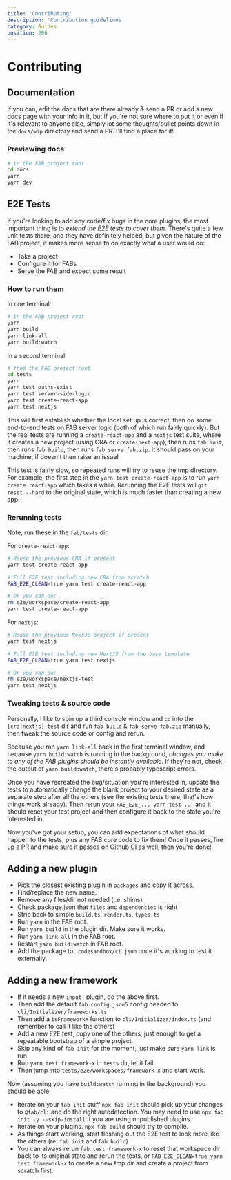 ```yaml
---
title: 'Contributing'
description: 'Contribution guidelines'
category: Guides
position: 206
---
```


# Contributing

## Documentation

If you can, edit the docs that are there already & send a PR or add a new docs page with your info in it, but if you're not sure where to put it or even if it's relevant to anyone else, simply jot some thoughts/bullet points down in the `docs/wip` directory and send a PR. I'll find a place for it!

### Previewing docs

```sh
# in the FAB project root
cd docs
yarn
yarn dev
```

## E2E Tests

If you're looking to add any code/fix bugs in the core plugins, the most important thing is to _extend the E2E tests to cover them_. There's quite a few unit tests there, and they have definitely helped, but given the nature of the FAB project, it makes more sense to do exactly what a user would do:

- Take a project
- Configure it for FABs
- Serve the FAB and expect some result

### How to run them

In one terminal:

```sh
# in the FAB project root
yarn
yarn build
yarn link-all
yarn build:watch
```

In a second terminal:

```sh
# from the FAB project root
cd tests
yarn
yarn test paths-exist
yarn test server-side-logic
yarn test create-react-app
yarn test nextjs
```

This will first establish whether the local set up is correct, then do some end-to-end tests on FAB server logic (both of which run fairly quickly). But the real tests are running a `create-react-app` and a `nextjs` test suite, where it creates a new project (using CRA or `create-next-app`), then runs `fab init`, then runs `fab build`, then runs `fab serve fab.zip`. It should pass on your machine, if doesn't then raise an issue!

This test is fairly slow, so repeated runs will try to reuse the tmp directory. For example, the first step in the `yarn test create-react-app` is to run `yarn create react-app` which takes a while. Rerunning the E2E tests will `git reset --hard` to the original state, which is much faster than creating a new app.

### Rerunning tests

Note, run these in the `fab/tests` dir.

For `create-react-app`:

```sh
# Reuse the previous CRA if present
yarn test create-react-app

# Full E2E test including new CRA from scratch
FAB_E2E_CLEAN=true yarn test create-react-app

# Or you can do:
rm e2e/workspace/create-react-app
yarn test create-react-app
```

For `nextjs`:

```sh
# Reuse the previous NextJS project if present
yarn test nextjs

# Full E2E test including new NextJS from the base template
FAB_E2E_CLEAN=true yarn test nextjs

# Or you can do:
rm e2e/workspace/nextjs-test
yarn test nextjs
```

### Tweaking tests & source code

Personally, I like to spin up a third console window and `cd` into the `[cra|nextjs]-test` dir and run `fab build` & `fab serve fab.zip` manually, then tweak the source code or config and rerun.

Because you ran `yarn link-all` back in the first terminal window, and because `yarn build:watch` is running in the background, _changes you make to any of the FAB plugins should be instantly available_. If they're not, check the output of `yarn build:watch`, there's probably typescript errors.

Once you have recreated the bug/situation you're interested in, update the tests to automatically change the blank project to your desired state as a separate step after all the others (see the existing tests there, that's how things work already). Then rerun your `FAB_E2E_... yarn test ...` and it should reset your test project and then configure it back to the state you're interested in.

Now you've got your setup, you can add expectations of what should happen to the tests, plus any FAB core code to fix them! Once it passes, fire up a PR and make sure it passes on Github CI as well, then you're done!

## Adding a new plugin

- Pick the closest existing plugin in `packages` and copy it across.
- Find/replace the new name.
- Remove any files/dir not needed (i.e. shims)
- Check package.json that `files` and `dependencies` is right
- Strip back to simple `build.ts`, `render.ts`, `types.ts`
- Run `yarn` in the FAB root.
- Run `yarn build` in the plugin dir. Make sure it works.
- Run `yarn link-all` in the FAB root.
- Restart `yarn build:watch` in FAB root.
- Add the package to `.codesandbox/ci.json` once it's working to test it externally.

## Adding a new framework

- If it needs a new `input-` plugin, do the above first.
- Then add the default `fab.config.json5` config needed to `cli/Initializer/frameworks.ts`
- Then add a `isFrameworkX` function to `cli/Initializer/index.ts` (and remember to call it like the others)
- Add a new E2E test, copy one of the others, just enough to get a repeatable bootstrap of a simple project.
- Skip any kind of `fab init` for the moment, just make sure `yarn link` is run
- Run `yarn test framework-x` in `tests` dir, let it fail.
- Then jump into `tests/e2e/workspaces/framework-x` and start work.

Now (assuming you have `build:watch` running in the background) you should be able:

- Iterate on your `fab init` stuff `npx fab init` should pick up your changes to `@fab/cli` and do the right autodetection. You may need to use `npx fab init -y --skip-install` if you are using unpublished plugins.
- Iterate on your plugins. `npx fab build` should try to compile.
- As things start working, start fleshing out the E2E test to look more like the others (re: `fab init` and `fab build`)
- You can always rerun `fab test framework-x` to reset that workspace dir back to its original state and rerun the tests, or `FAB_E2E_CLEAN=true yarn test framework-x` to create a new tmp dir and create a project from scratch first.
